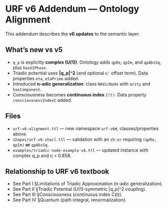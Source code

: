 # URF v6 Addendum — Ontology Alignment

This addendum describes the **v6 updates** to the semantic layer:

## What’s new vs v5
- `q_p` is explicitly **complex (U(1))**. Ontology adds `qpRe`, `qpIm`, and `qpAbsSq`, plus `hasU1Phase`.
- Triadic potential uses **|q_p|^2** (and optional `η'` offset term). Data properties `eta`, `etaPrime` added.
- Introduced **n-adic generalization**: class `NAdicNode` with `arity` and `hasComponent`.
- Consciousness becomes **continuous index** `C(t)`. Data property `consciousnessIndexC` added.

## Files
- `urf-v6-alignment.ttl` — new namespace `urf-v6#`, classes/properties above.
- `shapes/urf-v6-shacl.ttl` — validation with an `sh:or` requiring `(qpRe, qpIm)` **or** `qpAbsSq`.
- `examples/triadic-node-example-v6.ttl` — updated instance with complex q_p and η = 0.858.

## Relationship to URF v6 textbook
- See Part I §Limitations of Triadic Approximation (n-adic generalization).
- See Part II §Triadic Potential (U(1)-symmetric |q_p|^2 coupling).
- See Part III §Consciousness (continuous index C(t)).
- See Part IV §Quantum (path integral, renormalization).

